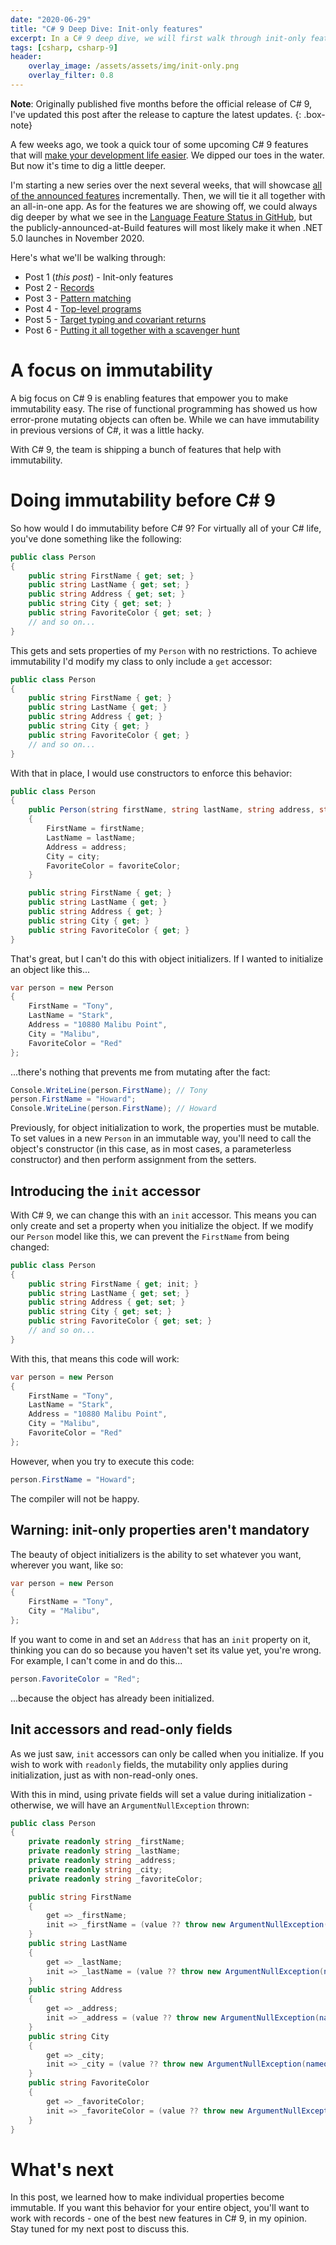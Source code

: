 ```yaml
---
date: "2020-06-29"
title: "C# 9 Deep Dive: Init-only features"
excerpt: In a C# 9 deep dive, we will first walk through init-only features.
tags: [csharp, csharp-9]
header:
    overlay_image: /assets/assets/img/init-only.png
    overlay_filter: 0.8
---
```


**Note**: Originally published five months before the official release of C# 9, I've updated this post after the release to capture the latest updates.
{: .box-note}

A few weeks ago, we took a quick tour of some upcoming C# 9 features that will [make your development life easier](https://daveabrock.com/2020/06/18/reduce-mental-energy-with-c-sharp). We dipped our toes in the water. But now it's time to dig a little deeper.

I'm starting a new series over the next several weeks, that will showcase [all of the announced features](https://devblogs.microsoft.com/dotnet/c-9-0-on-the-record/) incrementally. Then, we will tie it all together with an all-in-one app. As for the features we are showing off, we could always dig deeper by what we see in the [Language Feature Status in GitHub](https://github.com/dotnet/roslyn/blob/master/docs/Language%20Feature%20Status.md), but the publicly-announced-at-Build features will most likely make it when .NET 5.0 launches in November 2020.

Here's what we'll be walking through:

- Post 1 (*this post*) - Init-only features
- Post 2 - [Records](https://daveabrock.com/2020/07/06/c-sharp-9-deep-dive-records)
- Post 3 - [Pattern matching](https://daveabrock.com/2020/07/06/c-sharp-9-pattern-matching)
- Post 4 - [Top-level programs](https://daveabrock.com/2020/07/09/c-sharp-9-top-level-programs)
- Post 5 - [Target typing and covariant returns](https://daveabrock.com/2020/07/14/c-sharp-9-target-typing-covariants)
- Post 6 - [Putting it all together with a scavenger hunt](https://daveabrock.com/2020/07/21/c-sharp-9-scavenger-hunt)

# A focus on immutability

A big focus on C# 9 is enabling features that empower you to make immutability easy. The rise of functional programming has showed us how error-prone mutating objects can often be. While we can have immutability in previous versions of C#, it was a little hacky.

With C# 9, the team is shipping a bunch of features that help with immutability. 

# Doing immutability before C# 9

So how would I do immutability before C# 9? For virtually all of your C# life, you've done something like the following:

```csharp
public class Person
{
    public string FirstName { get; set; }
    public string LastName { get; set; }
    public string Address { get; set; }
    public string City { get; set; }
    public string FavoriteColor { get; set; }
    // and so on...
}
```

This gets and sets properties of my `Person` with no restrictions. To achieve immutability I'd modify my class to only include a `get` accessor:

```csharp
public class Person
{
    public string FirstName { get; }
    public string LastName { get; }
    public string Address { get; }
    public string City { get; }
    public string FavoriteColor { get; }
    // and so on...
}
```

With that in place, I would use constructors to enforce this behavior:

```csharp
public class Person
{
    public Person(string firstName, string lastName, string address, string city, string favoriteColor)
    {
        FirstName = firstName;
        LastName = lastName;
        Address = address;
        City = city;
        FavoriteColor = favoriteColor;
    }

    public string FirstName { get; }
    public string LastName { get; }
    public string Address { get; }
    public string City { get; }
    public string FavoriteColor { get; }
}
```

That's great, but I can't do this with object initializers. If I wanted to initialize an object like this...

```csharp
var person = new Person
{
    FirstName = "Tony",
    LastName = "Stark",
    Address = "10880 Malibu Point",
    City = "Malibu",
    FavoriteColor = "Red"
};
```

...there's nothing that prevents me from mutating after the fact:

```csharp
Console.WriteLine(person.FirstName); // Tony
person.FirstName = "Howard";
Console.WriteLine(person.FirstName); // Howard
```

Previously, for object initialization to work, the properties must be mutable. To set values in a new `Person` in an immutable way, you'll need to call the object's constructor (in this case, as in most cases, a parameterless constructor) and then perform assignment from the setters.

## Introducing the `init` accessor

With C# 9, we can change this with an `init` accessor. This means you can only create and set a property when you initialize the object. If we modify our `Person` model like this, we can prevent the `FirstName` from being changed:

```csharp
public class Person
{
    public string FirstName { get; init; }
    public string LastName { get; set; }
    public string Address { get; set; }
    public string City { get; set; }
    public string FavoriteColor { get; set; }
    // and so on...
}
```

With this, that means this code will work:

```csharp
var person = new Person
{
    FirstName = "Tony",
    LastName = "Stark",
    Address = "10880 Malibu Point",
    City = "Malibu",
    FavoriteColor = "Red"
};
```

However, when you try to execute this code:

```csharp
person.FirstName = "Howard";
```

The compiler will not be happy.

## Warning: init-only properties aren't mandatory

The beauty of object initializers is the ability to set whatever you want, wherever you want, like so:

```csharp
var person = new Person
{
    FirstName = "Tony",
    City = "Malibu",
};
```

If you want to come in and set an `Address` that has an `init` property on it, thinking you can do so because you haven't set its value yet, you're wrong. For example, I can't come in and do this...

```csharp
person.FavoriteColor = "Red";
```

...because the object has already been initialized.

## Init accessors and read-only fields

As we just saw, `init` accessors can only be called when you initialize. If you wish to work with `readonly` fields, the mutability only applies during initialization, just as with non-read-only ones.

With this in mind, using private fields will set a value during initialization - otherwise, we will have an `ArgumentNullException` thrown:

```csharp
public class Person
{
    private readonly string _firstName;
    private readonly string _lastName;
    private readonly string _address;
    private readonly string _city;
    private readonly string _favoriteColor;

    public string FirstName
    {
        get => _firstName;
        init => _firstName = (value ?? throw new ArgumentNullException(nameof(FirstName)));
    }
    public string LastName
    {
        get => _lastName;
        init => _lastName = (value ?? throw new ArgumentNullException(nameof(LastName)));
    }
    public string Address
    {
        get => _address;
        init => _address = (value ?? throw new ArgumentNullException(nameof(Address)));
    }
    public string City
    {
        get => _city;
        init => _city = (value ?? throw new ArgumentNullException(nameof(City)));
    }
    public string FavoriteColor
    {
        get => _favoriteColor;
        init => _favoriteColor = (value ?? throw new ArgumentNullException(nameof(FavoriteColor)));
    }
}
```

# What's next

In this post, we learned how to make individual properties become immutable. If you want this behavior for your entire object, you'll want to work with records - one of the best new features in C# 9, in my opinion. Stay tuned for my next post to discuss this.

